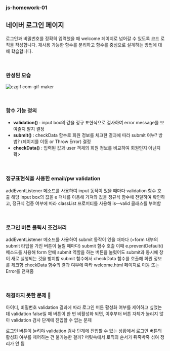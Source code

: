### js-homework-01

## 네이버 로그인 페이지
로그인과 비밀번호를 정확히 입력했을 때 welcome 페이지로 넘어갈 수 있도록 코드 로직을 작성합니다.
재사용 가능한 함수를 분리하고 함수를 중심으로 설계하는 방법에 대해 학습합니다.

<br>

### 완성된 모습
![ezgif com-gif-maker](https://github.com/lumpyspaceyz/js-homework/assets/90670695/19df90a9-92ca-4fc2-8c30-d9442ba53556)

<br>

### 함수 기능 정의
- **validation()**
  : input box의 값을 정규 표현식으로 검사하여 error message를 보여줄지 말지 결정
- **submit()**
  : checkData 함수로 회원 정보를 체크한 결과에 따라 submit 여부? 방법? (페이지를 이동 or Throw Error) 결정
- **checkData()**
  : 입력된 값과 user 객체의 회원 정보를 비교하여 회원인지 아닌지 확>

<br>

### 정규표현식을 사용한 email/pw validation
addEventListener 메소드를 사용하여 input 동작이 있을 때마다 validation 함수 호출
해당 input box의 값을 e 객체를 이용해 가져와 값을 정규식 함수에 전달하여 확인하고, 정규식 검증 여부에 따라 classList 프로퍼티를 사용해 is--valid 클래스를 부여함

<br>

### 로그인 버튼 클릭시 조건처리
addEventListener 메소드를 사용하여 submit 동작이 있을 때마다 (=form 내부의 submit 타입을 가진 버튼이 눌릴 때마다) submit 함수 호출
이때 e.preventDefault() 메소드를 사용해 form 안에 submit 역할을 하는 버튼을 눌렀어도 submit과 동시에 창이 새로 실행되는 것을 방지함
submit 함수에서 checkData 함수를 호출해 회원 정보를 체크함
checkData 함수의 결과 여부에 따라 welcome.html 페이지로 이동 또는 Error를 던져줌

<br>

### 해결하지 못한 문제 🤔
아이디, 비밀번호 validation 결과에 따라 로그인 버튼 활성화 여부를 제어하고 싶었는데
validation false일 때 버튼이 한 번 비활성화 되면, 이후부터 버튼 자체가 눌리지 않아 validation 검사 단계에 진입할 수 없는 문제

로그인 버튼이 눌려야 validation 검사 단계에 진입할 수 있는 상황에서 로그인 버튼의 활성화 여부를 제어하는 건 불가능한 걸까?
머릿속에서 로직의 순서가 뒤죽박죽 섞여 정리가 안 됨

<br>
